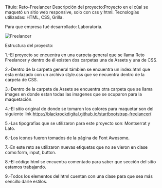 Titulo: Reto-Freelancer
Descripción del proyecto:Proyecto en el cúal se maquetó un sitio web responsive, solo con css y html.
Tecnologías utilizadas: HTML, CSS, Grilla.

Para que empresa fué desarrollado: Laboratoria.

![Freelancer](https://rouss1985.github.io/Reto-Freelancer/assets/images/Freelancerok.png)

Estructura del proyecto:

1.-El proyecto se encuentra en una carpeta general que se llama Reto Freelancer y dentro de él existen dos carpetas una de Assets y una de CSS.

2.-Dentro de la carpeta general támbien se encuentra un index.html que esta enlazado con un archivo style.css que se necuentra dentro de la carpeta de CSS.

3.-Dentro de la carpeta de Assets se encuentra otra carpeta que se llama images en donde estan todas las imagenes que se ocuparon para la maquetación.

4.-El sitio original de donde se tomaron los colores para maquetar son del siguiente link https://blackrockdigital.github.io/startbootstrap-freelancer/

5.-Las tipografías que se utilizaron para este proyecto son: Montserrat y Lato.

6.-Los iconos fueron tomados de la página de Font Awesome.

7.-En este reto se utilizaron nuevas etiquetas que no se vieron en clase como:form, input, button.

8.-El código html se encuentra comentado para saber que sección del sitio estamos trabajando.

9.-Todos los elementos del html cuentan con una clase para que sea más sencillo darle estilos.
